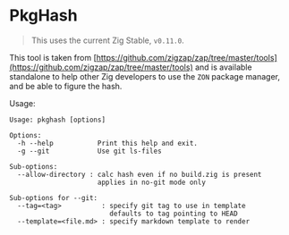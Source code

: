 # PkgHash 

> This uses the current Zig Stable, `v0.11.0`. 

This tool is taken from [https://github.com/zigzap/zap/tree/master/tools](https://github.com/zigzap/zap/tree/master/tools) and is available 
standalone to help other Zig developers to use the `ZON` package manager, and be able to figure the hash. 

Usage: 

```shell
Usage: pkghash [options]

Options: 
  -h --help           Print this help and exit.
  -g --git            Use git ls-files

Sub-options: 
  --allow-directory : calc hash even if no build.zig is present
                      applies in no-git mode only

Sub-options for --git: 
  --tag=<tag>          : specify git tag to use in template
                         defaults to tag pointing to HEAD
  --template=<file.md> : specify markdown template to render
```

